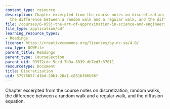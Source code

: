 ```yaml
---
content_type: resource
description: Chapter excerpted from the course notes on discretization, random walks,
  the difference between a random walk and a regular walk, and the diffusion equation.
file: /courses/6-055j-the-art-of-approximation-in-science-and-engineering-spring-2008/57976657d1bd20b128a1c851bf86b96f_may07.pdf
file_type: application/pdf
learning_resource_types:
- Readings
license: https://creativecommons.org/licenses/by-nc-sa/4.0/
ocw_type: OCWFile
parent_title: Readings
parent_type: CourseSection
parent_uid: 93972cdc-5ccd-7b9a-8839-db7ed3c37011
resourcetype: Document
title: Discretization
uid: 57976657-d1bd-20b1-28a1-c851bf86b96f
---
```

Chapter excerpted from the course notes on discretization, random walks, the difference between a random walk and a regular walk, and the diffusion equation.